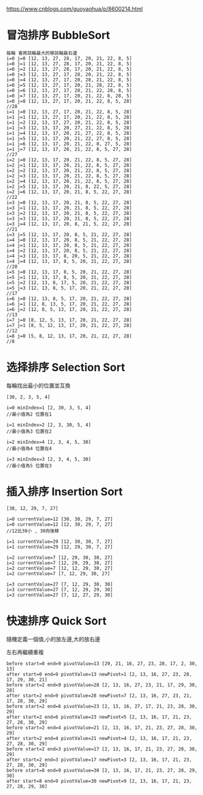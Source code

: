 https://www.cnblogs.com/guoyaohua/p/8600214.html

# 冒泡排序 BubbleSort
    每輪 會將該輪最大的移該輪最右邊
    i=0 j=0 [12, 13, 27, 28, 17, 20, 21, 22, 8, 5]
    i=0 j=1 [12, 13, 27, 28, 17, 20, 21, 22, 8, 5]
    i=0 j=2 [12, 13, 27, 28, 17, 20, 21, 22, 8, 5]
    i=0 j=3 [12, 13, 27, 17, 28, 20, 21, 22, 8, 5]
    i=0 j=4 [12, 13, 27, 17, 20, 28, 21, 22, 8, 5]
    i=0 j=5 [12, 13, 27, 17, 20, 21, 28, 22, 8, 5]
    i=0 j=6 [12, 13, 27, 17, 20, 21, 22, 28, 8, 5]
    i=0 j=7 [12, 13, 27, 17, 20, 21, 22, 8, 28, 5]
    i=0 j=8 [12, 13, 27, 17, 20, 21, 22, 8, 5, 28]
    //28
    i=1 j=0 [12, 13, 27, 17, 20, 21, 22, 8, 5, 28]
    i=1 j=1 [12, 13, 27, 17, 20, 21, 22, 8, 5, 28]
    i=1 j=2 [12, 13, 17, 27, 20, 21, 22, 8, 5, 28]
    i=1 j=3 [12, 13, 17, 20, 27, 21, 22, 8, 5, 28]
    i=1 j=4 [12, 13, 17, 20, 21, 27, 22, 8, 5, 28]
    i=1 j=5 [12, 13, 17, 20, 21, 22, 27, 8, 5, 28]
    i=1 j=6 [12, 13, 17, 20, 21, 22, 8, 27, 5, 28]
    i=1 j=7 [12, 13, 17, 20, 21, 22, 8, 5, 27, 28]
    //27
    i=2 j=0 [12, 13, 17, 20, 21, 22, 8, 5, 27, 28]
    i=2 j=1 [12, 13, 17, 20, 21, 22, 8, 5, 27, 28]
    i=2 j=2 [12, 13, 17, 20, 21, 22, 8, 5, 27, 28]
    i=2 j=3 [12, 13, 17, 20, 21, 22, 8, 5, 27, 28]
    i=2 j=4 [12, 13, 17, 20, 21, 22, 8, 5, 27, 28]
    i=2 j=5 [12, 13, 17, 20, 21, 8, 22, 5, 27, 28]
    i=2 j=6 [12, 13, 17, 20, 21, 8, 5, 22, 27, 28]
    //22
    i=3 j=0 [12, 13, 17, 20, 21, 8, 5, 22, 27, 28]
    i=3 j=1 [12, 13, 17, 20, 21, 8, 5, 22, 27, 28]
    i=3 j=2 [12, 13, 17, 20, 21, 8, 5, 22, 27, 28]
    i=3 j=3 [12, 13, 17, 20, 21, 8, 5, 22, 27, 28]
    i=3 j=4 [12, 13, 17, 20, 8, 21, 5, 22, 27, 28]
    //21
    i=3 j=5 [12, 13, 17, 20, 8, 5, 21, 22, 27, 28]
    i=4 j=0 [12, 13, 17, 20, 8, 5, 21, 22, 27, 28]
    i=4 j=1 [12, 13, 17, 20, 8, 5, 21, 22, 27, 28]
    i=4 j=2 [12, 13, 17, 20, 8, 5, 21, 22, 27, 28]
    i=4 j=3 [12, 13, 17, 8, 20, 5, 21, 22, 27, 28]
    i=4 j=4 [12, 13, 17, 8, 5, 20, 21, 22, 27, 28]
    //20
    i=5 j=0 [12, 13, 17, 8, 5, 20, 21, 22, 27, 28]
    i=5 j=1 [12, 13, 17, 8, 5, 20, 21, 22, 27, 28]
    i=5 j=2 [12, 13, 8, 17, 5, 20, 21, 22, 27, 28]
    i=5 j=3 [12, 13, 8, 5, 17, 20, 21, 22, 27, 28]
    //17
    i=6 j=0 [12, 13, 8, 5, 17, 20, 21, 22, 27, 28]
    i=6 j=1 [12, 8, 13, 5, 17, 20, 21, 22, 27, 28]
    i=6 j=2 [12, 8, 5, 13, 17, 20, 21, 22, 27, 28]
    //13
    i=7 j=0 [8, 12, 5, 13, 17, 20, 21, 22, 27, 28]
    i=7 j=1 [8, 5, 12, 13, 17, 20, 21, 22, 27, 28]
    //12
    i=8 j=0 [5, 8, 12, 13, 17, 20, 21, 22, 27, 28]
    //8

# 选择排序 Selection Sort
每輪找出最小的位置並互換

    [30, 2, 3, 5, 4]
    
    i=0 minIndex=1 [2, 30, 3, 5, 4]
    //最小值為2 位置在1

    i=1 minIndex=2 [2, 3, 30, 5, 4]
    //最小值為3 位置在2

    i=2 minIndex=4 [2, 3, 4, 5, 30]
    //最小值為4 位置在4

    i=3 minIndex=3 [2, 3, 4, 5, 30]
    //最小值為5 位置在3

# 插入排序 Insertion Sort

    [30, 12, 29, 7, 27]
    
    i=0 currentValue=12 [30, 30, 29, 7, 27]
    i=0 currentValue=12 [12, 30, 29, 7, 27]
    //12比30小 , 30向後移

    i=1 currentValue=29 [12, 30, 30, 7, 27]
    i=1 currentValue=29 [12, 29, 30, 7, 27]

    i=2 currentValue=7 [12, 29, 30, 30, 27]
    i=2 currentValue=7 [12, 29, 29, 30, 27]
    i=2 currentValue=7 [12, 12, 29, 30, 27]
    i=2 currentValue=7 [7, 12, 29, 30, 27]

    i=3 currentValue=27 [7, 12, 29, 30, 30]
    i=3 currentValue=27 [7, 12, 29, 29, 30]
    i=3 currentValue=27 [7, 12, 27, 29, 30]

# 快速排序 Quick Sort
隨機定義一個值,小的放左邊,大的放右邊

左右再繼續重複

    before start=0 end=9 pivotValue=13 [29, 21, 16, 27, 23, 28, 17, 2, 30, 13]
    after start=0 end=9 pivotValue=13 newPivot=1 [2, 13, 16, 27, 23, 28, 17, 29, 30, 21]
    before start=2 end=9 pivotValue=28 [2, 13, 16, 27, 23, 21, 17, 29, 30, 28]
    after start=2 end=9 pivotValue=28 newPivot=7 [2, 13, 16, 27, 23, 21, 17, 28, 30, 29]
    before start=2 end=6 pivotValue=23 [2, 13, 16, 27, 17, 21, 23, 28, 30, 29]
    after start=2 end=6 pivotValue=23 newPivot=5 [2, 13, 16, 17, 21, 23, 27, 28, 30, 29]
    before start=2 end=4 pivotValue=21 [2, 13, 16, 17, 21, 23, 27, 28, 30, 29]
    after start=2 end=4 pivotValue=21 newPivot=4 [2, 13, 16, 17, 21, 23, 27, 28, 30, 29]
    before start=2 end=3 pivotValue=17 [2, 13, 16, 17, 21, 23, 27, 28, 30, 29]
    after start=2 end=3 pivotValue=17 newPivot=3 [2, 13, 16, 17, 21, 23, 27, 28, 30, 29]
    before start=8 end=9 pivotValue=30 [2, 13, 16, 17, 21, 23, 27, 28, 29, 30]
    after start=8 end=9 pivotValue=30 newPivot=9 [2, 13, 16, 17, 21, 23, 27, 28, 29, 30]